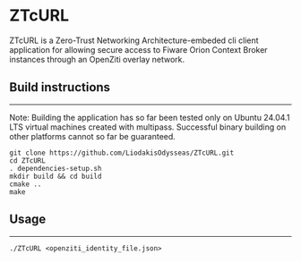 # **ZTcURL**

ZTcURL is a Zero-Trust Networking Architecture-embeded cli client application for allowing secure access to Fiware Orion Context Broker instances through an OpenZiti overlay network.

## **Build instructions**
--------------------------
Note: Building the application has so far been tested only on Ubuntu 24.04.1 LTS virtual machines created with multipass. Successful binary building on other platforms cannot so far be guaranteed.
```
git clone https://github.com/LiodakisOdysseas/ZTcURL.git
cd ZTcURL
. dependencies-setup.sh
mkdir build && cd build
cmake ..
make
```

## **Usage**
---
```
./ZTcURL <openziti_identity_file.json>
